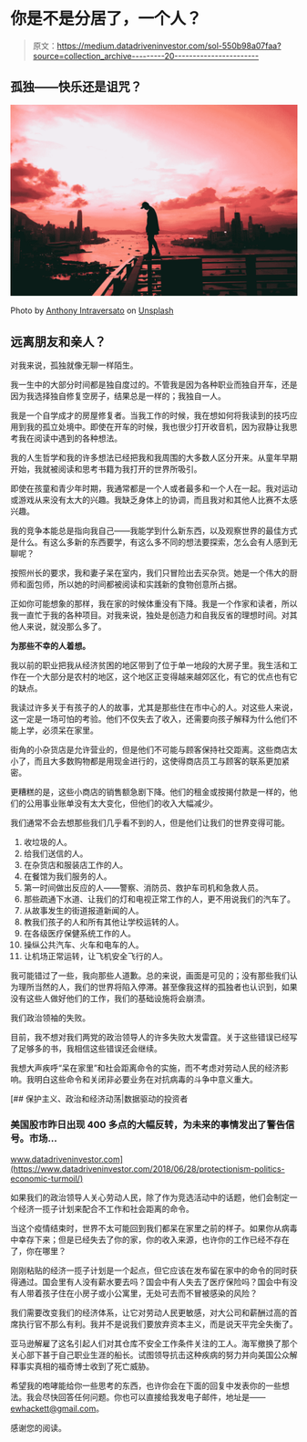 # 你是不是分居了，一个人？

> 原文：<https://medium.datadriveninvestor.com/sol-550b98a07faa?source=collection_archive---------20----------------------->

## 孤独——快乐还是诅咒？

![](img/12453ab511c5e55176be66910709b0f4.png)

Photo by [Anthony Intraversato](https://unsplash.com/@anthonyintraversato?utm_source=unsplash&utm_medium=referral&utm_content=creditCopyText) on [Unsplash](https://unsplash.com/s/photos/solitude?utm_source=unsplash&utm_medium=referral&utm_content=creditCopyText)

## 远离朋友和亲人？

对我来说，孤独就像无聊一样陌生。

我一生中的大部分时间都是独自度过的。不管我是因为各种职业而独自开车，还是因为我选择独自修复空房子，结果总是一样的；我独自一人。

我是一个自学成才的房屋修复者。当我工作的时候，我在想如何将我读到的技巧应用到我的孤立处境中。即使在开车的时候，我也很少打开收音机，因为寂静让我思考我在阅读中遇到的各种想法。

我的人生哲学和我的许多想法已经把我和我周围的大多数人区分开来。从童年早期开始，我就被阅读和思考书籍为我打开的世界所吸引。

即使在孩童和青少年时期，我通常都是一个人或者最多和一个人在一起。我对运动或游戏从来没有太大的兴趣。我缺乏身体上的协调，而且我对和其他人比赛不太感兴趣。

我的竞争本能总是指向我自己——我能学到什么新东西，以及观察世界的最佳方式是什么。有这么多新的东西要学，有这么多不同的想法要探索，怎么会有人感到无聊呢？

按照州长的要求，我和妻子呆在室内，我们只冒险出去买杂货。她是一个伟大的厨师和面包师，所以她的时间都被阅读和实践新的食物创意所占据。

正如你可能想象的那样，我在家的时候体重没有下降。我是一个作家和读者，所以我一直忙于我的各种项目。对我来说，独处是创造力和自我反省的理想时间。对其他人来说，就没那么多了。

**为那些不幸的人着想。**

我以前的职业把我从经济贫困的地区带到了位于单一地段的大房子里。我生活和工作在一个大部分是农村的地区，这个地区正变得越来越郊区化，有它的优点也有它的缺点。

我读过许多关于有孩子的人的故事，尤其是那些住在市中心的人。对这些人来说，这一定是一场可怕的考验。他们不仅失去了收入，还需要向孩子解释为什么他们不能上学，必须呆在家里。

街角的小杂货店是允许营业的，但是他们不可能与顾客保持社交距离。这些商店太小了，而且大多数购物都是用现金进行的，这使得商店员工与顾客的联系更加紧密。

更糟糕的是，这些小商店的销售额急剧下降。他们的租金或按揭付款是一样的，他们的公用事业账单没有太大变化，但他们的收入大幅减少。

我们通常不会去想那些我们几乎看不到的人，但是他们让我们的世界变得可能。

1.  收垃圾的人。
2.  给我们送信的人。
3.  在杂货店和服装店工作的人。
4.  在餐馆为我们服务的人。
5.  第一时间做出反应的人——警察、消防员、救护车司机和急救人员。
6.  那些疏通下水道、让我们的灯和电视正常工作的人，更不用说我们的汽车了。
7.  从故事发生的街道报道新闻的人。
8.  教我们孩子的人和所有其他让学校运转的人。
9.  在各级医疗保健系统工作的人。
10.  操纵公共汽车、火车和电车的人。
11.  让机场正常运转，让飞机安全飞行的人。

我可能错过了一些，我向那些人道歉。总的来说，画面是可见的；没有那些我们认为理所当然的人，我们的世界将陷入停滞。甚至像我这样的孤独者也认识到，如果没有这些人做好他们的工作，我们的基础设施将会崩溃。

我们政治领袖的失败。

目前，我不想对我们两党的政治领导人的许多失败大发雷霆。关于这些错误已经写了足够多的书，我相信这些错误还会继续。

我想大声疾呼“呆在家里”和社会距离命令的实施，而不考虑对劳动人民的经济影响。我明白这些命令和关闭非必要业务在对抗病毒的斗争中意义重大。

[](https://www.datadriveninvestor.com/2018/06/28/protectionism-politics-economic-turmoil/) [## 保护主义、政治和经济动荡|数据驱动的投资者

### 美国股市昨日出现 400 多点的大幅反转，为未来的事情发出了警告信号。市场…

www.datadriveninvestor.com](https://www.datadriveninvestor.com/2018/06/28/protectionism-politics-economic-turmoil/) 

如果我们的政治领导人关心劳动人民，除了作为竞选活动中的话题，他们会制定一个经济一揽子计划来配合不工作和社会距离的命令。

当这个疫情结束时，世界不太可能回到我们都呆在家里之前的样子。如果你从病毒中幸存下来；但是已经失去了你的家，你的收入来源，也许你的工作已经不存在了，你在哪里？

刚刚粘贴的经济一揽子计划是一个起点，但它应该在发布留在家中的命令的同时获得通过。国会里有人没有薪水要去吗？国会中有人失去了医疗保险吗？国会中有没有人带着孩子住在小房子或小公寓里，无处可去而不冒被感染的风险？

我们需要改变我们的经济体系，让它对劳动人民更敏感，对大公司和薪酬过高的首席执行官不那么有利。我并不是说我们要放弃资本主义，而是说天平完全失衡了。

亚马逊解雇了这名引起人们对其仓库不安全工作条件关注的工人。海军撤换了那个关心部下甚于自己职业生涯的船长。试图领导抗击这种疾病的努力并向美国公众解释事实真相的福奇博士收到了死亡威胁。

希望我的咆哮能给你一些思考的东西，也许你会在下面的回复中发表你的一些想法。我会尽快回答任何问题。你也可以直接给我发电子邮件，地址是——ewhackett@gmail.com。

感谢您的阅读。